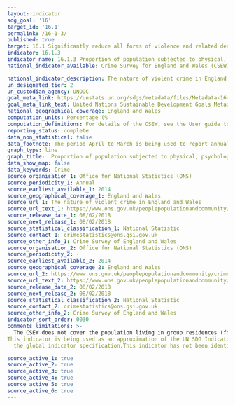```yaml
---
layout: indicator
sdg_goal: '16'
target_id: '16.1'
permalink: /16-1-3/
published: true
target: 16.1 Significantly reduce all forms of violence and related death rates everywhere
indicator: 16.1.3
indicator_name: 16.1.3 Proportion of population subjected to physical, psychological or sexual violence in the previous 12 months
national_indicator_available: Crime Survey for England and Wales (CSEW)

national_indicator_description: The nature of violent crime in England and Wales and Sexual offences: appendix tables
un_designated_tier: 2
un_custodian_agency: UNODC
goal_meta_link: https://unstats.un.org/sdgs/metadata/files/Metadata-16-01-03.pdf 
goal_meta_link_text: United Nations Sustainable Development Goals Metadata (PDF 217 KB)
national_geographical_coverage: England and Wales
computation_units: Percentage (%
computation_definitions: For details of the CSEW, see the User guide to crime statistics for England and Wales
reporting_status: complete
data_non_statistical: false
data_footnote: The period April to March is being used to report annual data. The date on the X axis is the year at the start of the period
graph_type: line
graph_title:  Proportion of population subjected to physical, psychological or sexual violence in the previous 12 months
data_show_map: false
data_keywords: Crime
source_organisation_1: Office for National Statistics (ONS)
source_periodicity_1: Annual
source_earliest_available_1: 2014
source_geographical_coverage_1: England and Wales
source_url_1: The nature of violent crime in England and Wales
source_url_text_1: https://www.ons.gov.uk/peoplepopulationandcommunity/crimeandjustice/datasets/thenatureofviolentcrimeappendixtables
source_release_date_1: 08/02/2018
source_next_release_1: 08/02/2018
source_statistical_classification_1: National Statistic
source_contact_1: crimestatistics@ons.gsi.gov.uk
source_other_info_1: Crime Survey of England and Wales
source_organisation_2: Office for National Statistics (ONS)
source_periodicity_2: -
source_earliest_available_2: 2014
source_geographical_coverage_2: England and Wales
source_url_2: https://www.ons.gov.uk/peoplepopulationandcommunity/crimeandjustice/datasets/sexualoffencesappendixtables
source_url_text_2: https://www.ons.gov.uk/peoplepopulationandcommunity/crimeandjustice/datasets/sexualoffencesappendixtables
source_release_date_2: 08/02/2018
source_next_release_2: 08/02/2018
source_statistical_classification_2: National Statistic
source_contact_2: crimestatistics@ons.gsi.gov.uk
source_other_info_2: Crime Survey of England and Wales
indicator_sort_order: 0030
comments_limitations: >-
  The CSEW does not cover the population living in group residences (for example, care homes or student halls of residence) or other institutions
This indicator is being used as an approximation of the UN SDG Indicator. Where possible, we will work to identify or develop UK data to meet
  the global indicator specification.This indicator has not been identified in collaboration with topic experts.

source_active_1: true
source_active_2: true
source_active_3: true
source_active_4: true
source_active_5: true
source_active_6: true
---
```

